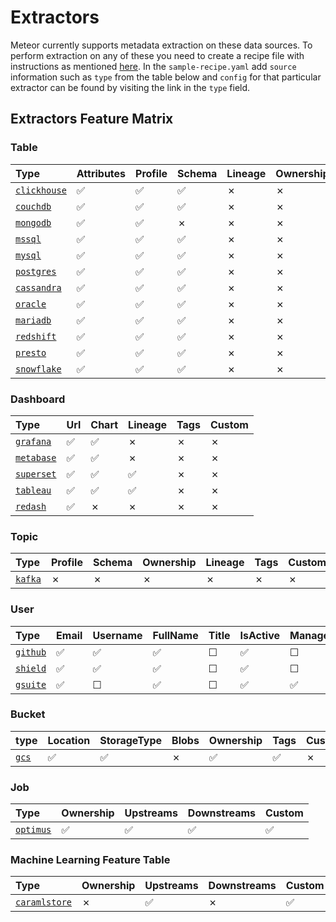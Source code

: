 # Extractors

Meteor currently supports metadata extraction on these data sources. To perform extraction on any of these you need to create a recipe file with instructions as mentioned [here](../concepts/recipe.md). In the `sample-recipe.yaml` add `source` information such as `type` from the table below and `config` for that particular extractor can be found by visiting the link in the `type` field.

## Extractors Feature Matrix

### Table

| Type                                                             | Attributes | Profile | Schema | Lineage | Ownership | Custom |
|:-----------------------------------------------------------------|:-----------|:--------|:-------|:--------|:----------|:-------|
| [`clickhouse`](../../../plugins/extractors/clickhouse/README.md) | ✅          | ✅       | ✅      | ✗       | ✗         | ✗      |
| [`couchdb`](../../../plugins/extractors/couchdb/README.md)       | ✅          | ✅       | ✅      | ✗       | ✗         | ✗      |
| [`mongodb`](../../../plugins/extractors/mongodb/README.md)       | ✅          | ✅       | ✗      | ✗       | ✗         | ✗      |
| [`mssql`](../../../plugins/extractors/mssql/README.md)           | ✅          | ✅       | ✅      | ✗       | ✗         | ✗      |
| [`mysql`](../../../plugins/extractors/mysql/README.md)           | ✅          | ✅       | ✅      | ✗       | ✗         | ✗      |
| [`postgres`](../../../plugins/extractors/postgres/README.md)     | ✅          | ✅       | ✅      | ✗       | ✗         | ✗      |
| [`cassandra`](../../../plugins/extractors/cassandra/README.md)   | ✅          | ✅       | ✅      | ✗       | ✗         | ✗      |
| [`oracle`](../../../plugins/extractors/oracle/README.md)         | ✅          | ✅       | ✅      | ✗       | ✗         | ✗      |
| [`mariadb`](../../../plugins/extractors/mariadb/README.md)       | ✅          | ✅       | ✅      | ✗       | ✗         | ✗      |
| [`redshift`](../../../plugins/extractors/redshift/README.md)     | ✅          | ✅       | ✅      | ✗       | ✗         | ✗      |
| [`presto`](../../../plugins/extractors/presto/README.md)         | ✅          | ✅       | ✅      | ✗       | ✗         | ✗      |
| [`snowflake`](../../../plugins/extractors/snowflake/README.md)   | ✅          | ✅       | ✅      | ✗       | ✗         | ✗      |

### Dashboard

| Type                                                         | Url | Chart | Lineage | Tags | Custom |
|:-------------------------------------------------------------|:----|:------|:--------|:-----|:-------|
| [`grafana`](../../../plugins/extractors/grafana/README.md)   | ✅   | ✅     | ✗       | ✗    | ✗      |
| [`metabase`](../../../plugins/extractors/metabase/README.md) | ✅   | ✅     | ✗       | ✗    | ✗      |
| [`superset`](../../../plugins/extractors/superset/README.md) | ✅   | ✅     | ✅       | ✗    | ✗      |
| [`tableau`](../../../plugins/extractors/tableau/README.md)   | ✅   | ✅     | ✅       | ✗    | ✗      |
| [`redash`](../../../plugins/extractors/redash/README.md)     | ✅   | ✗     | ✗       | ✗    | ✗      |


### Topic

| Type                                                   | Profile | Schema | Ownership | Lineage | Tags | Custom |
|:-------------------------------------------------------|:--------|:-------|:----------|:--------|:-----|:-------|
| [`kafka`](../../../plugins/extractors/kafka/README.md) | ✗       | ✗      | ✗         | ✗       | ✗    | ✗      |

### User

| Type                                                     | Email | Username | FullName | Title | IsActive | ManagerEmail | Profiles | Memberships | facets | common |
|:---------------------------------------------------------|:------|:---------|:---------|:------|:---------|:-------------|:---------|:------------|:-------|:-------|
| [`github`](../../../plugins/extractors/github/README.md) | ✅     | ✅        | ✅        | ☐     | ✅        | ☐            | ☐        | ☐           | ☐      | ☐      |
| [`shield`](../../../plugins/extractors/shield/README.md) | ✅     | ✅        | ✅        | ☐     | ✅        | ☐            | ☐        | ✅           | ✅      | ☐      |
| [`gsuite`](../../../plugins/extractors/gsuite/README.md) | ✅     | ☐        | ✅        | ☐     | ✅        | ✅            | ☐        | ☐           | ☐      | ☐      |

### Bucket

| type                                               | Location | StorageType | Blobs | Ownership | Tags | Custom | Timestamps |
|:---------------------------------------------------|:---------|:------------|:------|:----------|:-----|:-------|:-----------|
| [`gcs`](../../../plugins/extractors/gcs/README.md) | ✅        | ✅           | ✗     | ✅         | ✅    | ✗      | ✅          |

### Job

| Type                                                       | Ownership | Upstreams | Downstreams | Custom |
|:-----------------------------------------------------------|:----------|:----------|:------------|:-------|
| [`optimus`](../../../plugins/extractors/optimus/README.md) | ✅         | ✅         | ✅           | ✅      | ✅ |

### Machine Learning Feature Table

| Type                                                               | Ownership | Upstreams | Downstreams | Custom |
|:-------------------------------------------------------------------|:----------|:----------|:------------|:-------|
| [`caramlstore`](../../../plugins/extractors/caramlstore/README.md) | ✗         | ✅         | ✗           | ✅      |

